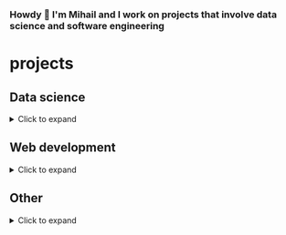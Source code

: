 ### Howdy 🤠 I'm Mihail and I work on projects that involve data science and software engineering

# projects

## Data science

<details>
    <summary>Click to expand</summary>
    | Syntax      | Description |
    | ----------- | ----------- |
    | Header      | Title       |
    | Paragraph   | Text        |
</details>

## Web development

<details>
    <summary>Click to expand</summary>
    - test
    - one
</details>

## Other

<details>
    <summary>Click to expand</summary>
    - test
    - one
</details>
